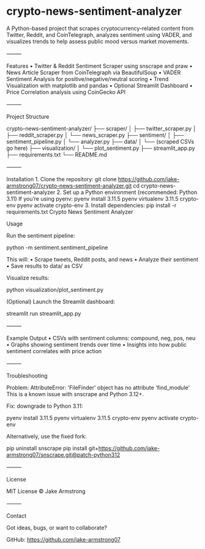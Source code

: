 # crypto-news-sentiment-analyzer

A Python-based project that scrapes cryptocurrency-related content from Twitter, Reddit, and CoinTelegraph, analyzes sentiment using VADER, and visualizes trends to help assess public mood versus market movements.

⸻

Features
	•	Twitter & Reddit Sentiment Scraper using snscrape and praw
	•	News Article Scraper from CoinTelegraph via BeautifulSoup
	•	VADER Sentiment Analysis for positive/negative/neutral scoring
	•	Trend Visualization with matplotlib and pandas
	•	Optional Streamlit Dashboard
	•	Price Correlation analysis using CoinGecko API

⸻

Project Structure

crypto-news-sentiment-analyzer/
├── scraper/
│   ├── twitter_scraper.py
│   ├── reddit_scraper.py
│   └── news_scraper.py
├── sentiment/
│   ├── sentiment_pipeline.py
│   └── analyzer.py
├── data/
│   └── (scraped CSVs go here)
├── visualization/
│   └── plot_sentiment.py
├── streamlit_app.py
├── requirements.txt
└── README.md

⸻

Installation
	1.	Clone the repository:
git clone https://github.com/jake-armstrong07/crypto-news-sentiment-analyzer.git
cd crypto-news-sentiment-analyzer
	2.	Set up a Python environment (recommended: Python 3.11)
If you’re using pyenv:
pyenv install 3.11.5
pyenv virtualenv 3.11.5 crypto-env
pyenv activate crypto-env
	3.	Install dependencies:
pip install -r requirements.txt
Crypto News Sentiment Analyzer

Usage

Run the sentiment pipeline:

python -m sentiment.sentiment_pipeline

This will:
	•	Scrape tweets, Reddit posts, and news
	•	Analyze their sentiment
	•	Save results to data/ as CSV

Visualize results:

python visualization/plot_sentiment.py

(Optional) Launch the Streamlit dashboard:

streamlit run streamlit_app.py

⸻

Example Output
	•	CSVs with sentiment columns: compound, neg, pos, neu
	•	Graphs showing sentiment trends over time
	•	Insights into how public sentiment correlates with price action

⸻

Troubleshooting

Problem: AttributeError: 'FileFinder' object has no attribute 'find_module'
This is a known issue with snscrape and Python 3.12+.

Fix: downgrade to Python 3.11:

pyenv install 3.11.5
pyenv virtualenv 3.11.5 crypto-env
pyenv activate crypto-env

Alternatively, use the fixed fork:

pip uninstall snscrape
pip install git+https://github.com/jake-armstrong07/snscrape.git@patch-python312

⸻

License

MIT License © Jake Armstrong

⸻

Contact

Got ideas, bugs, or want to collaborate?

GitHub: https://github.com/jake-armstrong07
